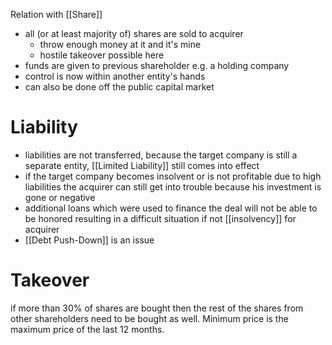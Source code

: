 Relation with [[Share]]
- all (or at least majority of) shares are sold to acquirer
	- throw enough money at it and it's mine
	- hostile takeover possible here
- funds are given to previous shareholder e.g. a holding company
- control is now within another entity's hands
- can also be done off the public capital market

# Liability
- liabilities are not transferred, because the target company is still a separate entity, [[Limited Liability]] still comes into effect
- if the target company becomes insolvent or is not profitable due to high liabilities the acquirer can still get into trouble because his investment is gone or negative
- additional loans which were used to finance the deal will not be able to be honored resulting in a difficult situation if not [[insolvency]] for acquirer
- [[Debt Push-Down]] is an issue

# Takeover
if more than 30% of shares are bought then the rest of the shares from other shareholders need to be bought as well. Minimum price is the maximum price of the last 12 months.
